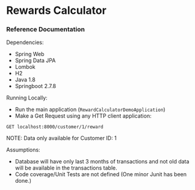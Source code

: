 # Rewards Calculator

### Reference Documentation

Dependencies:
- Spring Web
- Spring Data JPA
- Lombok
- H2
- Java 1.8
- Springboot 2.7.8

Running Locally:
- Run the main application (`RewardCalculatorDemoApplication`)
- Make a Get Request using any HTTP client application:
```
GET localhost:8000/customer/1/reward
```
NOTE: Data only available for Customer ID: 1

Assumptions:
- Database will have only last 3 months of transactions and not old data will be available in the transactions table.
- Code coverage/Unit Tests are not defined (One minor Junit has been done.)

